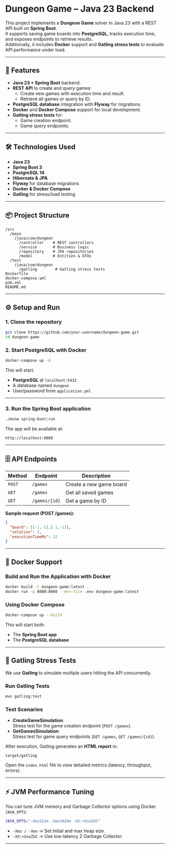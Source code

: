 
# Dungeon Game – Java 23 Backend

This project implements a **Dungeon Game** solver in Java 23 with a REST API built on **Spring Boot**.  
It supports saving game boards into **PostgreSQL**, tracks execution time, and exposes endpoints to retrieve results.  
Additionally, it includes **Docker** support and **Gatling stress tests** to evaluate API performance under load.

---

## 📂 Features
- **Java 23 + Spring Boot** backend.
- **REST API** to create and query games:
  - Create new games with execution time and result.
  - Retrieve all games or query by ID.
- **PostgreSQL database** integration with **Flyway** for migrations.
- **Docker** and **Docker Compose** support for local development.
- **Gatling stress tests** for:
  - Game creation endpoint.
  - Game query endpoints.

---

## 🛠️ Technologies Used
- **Java 23**
- **Spring Boot 3**
- **PostgreSQL 14**
- **Hibernate & JPA**
- **Flyway** for database migrations
- **Docker & Docker Compose**
- **Gatling** for stress/load testing

---

## 📦 Project Structure
```
/src
  /main
    /java/com/dungeon
      /controller    # REST controllers
      /service       # Business logic
      /repository    # JPA repositories
      /model         # Entities & DTOs
  /test
    /java/com/dungeon
      /gatling        # Gatling stress tests
Dockerfile
docker-compose.yml
pom.xml
README.md
```

---

## ⚙️ Setup and Run

### 1. Clone the repository
```bash
git clone https://github.com/your-username/dungeon-game.git
cd dungeon-game
```

### 2. Start PostgreSQL with Docker
```bash
docker-compose up -d
```

This will start:
- **PostgreSQL** at `localhost:5432`
- A database named `dungeon`
- User/password from `application.yml`

---

### 3. Run the Spring Boot application
```bash
./mvnw spring-boot:run
```

The app will be available at:
```
http://localhost:8080
```

---

## 🗄️ API Endpoints

| Method | Endpoint            | Description                   |
|--------|---------------------|-------------------------------|
| `POST` | `/games`            | Create a new game board        |
| `GET`  | `/games`            | Get all saved games            |
| `GET`  | `/games/{id}`       | Get a game by ID               |

**Sample request (POST /games):**
```json
{
  "board": [[-1,-1],[-1,-1]],
  "solution": 3,
  "executionTimeMs": 12
}
```

---

## 🐳 Docker Support

### Build and Run the Application with Docker
```bash
docker build -t dungeon-game:latest .
docker run -p 8080:8080 --env-file .env dungeon-game:latest
```

### Using Docker Compose
```bash
docker-compose up --build
```

This will start both:
- The **Spring Boot app**
- The **PostgreSQL database**

---

## 🚀 Gatling Stress Tests

We use **Gatling** to simulate multiple users hitting the API concurrently.

### Run Gatling Tests
```bash
mvn gatling:test
```

### Test Scenarios
- **CreateGameSimulation**:  
  Stress test for the game creation endpoint (`POST /games`).
- **GetGamesSimulation**:  
  Stress test for game query endpoints (`GET /games`, `GET /games/{id}`).

After execution, Gatling generates an **HTML report** in:
```
target/gatling
```

Open the `index.html` file to view detailed metrics (latency, throughput, errors).

---

## ⚡ JVM Performance Tuning
You can tune JVM memory and Garbage Collector options using Docker `JAVA_OPTS`:

```bash
JAVA_OPTS="-Xms512m -Xmx1024m -XX:+UseZGC"
```

- `-Xms / -Xmx` → Set initial and max heap size.
- `-XX:+UseZGC` → Use low-latency Z Garbage Collector.

---
